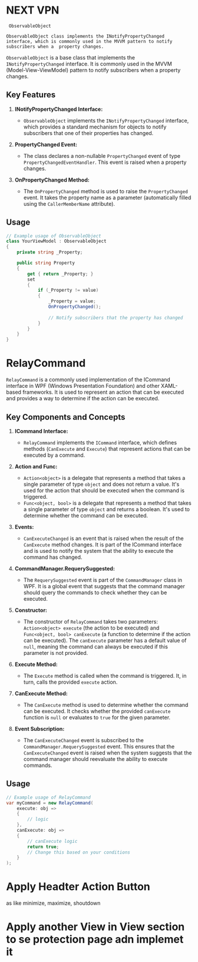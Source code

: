 # NEXT VPN

`` ObservableObject``

`ObservableObject class implements the INotifyPropertyChanged interface,
which is commonly used in the MVVM pattern to notify subscribers when a 
property changes.`

`ObservableObject` is a base class that implements the `INotifyPropertyChanged` interface. It is commonly used in the MVVM (Model-View-ViewModel) pattern to notify subscribers when a property changes.

## Key Features

1. **INotifyPropertyChanged Interface:**
   - `ObservableObject` implements the `INotifyPropertyChanged` interface, which provides a standard mechanism for objects to notify subscribers that one of their properties has changed.

2. **PropertyChanged Event:**
   - The class declares a non-nullable `PropertyChanged` event of type `PropertyChangedEventHandler`. This event is raised when a property changes.

3. **OnPropertyChanged Method:**
   - The `OnPropertyChanged` method is used to raise the `PropertyChanged` event. It takes the property name as a parameter (automatically filled using the `CallerMemberName` attribute).

## Usage

```csharp
// Example usage of ObservableObject
class YourViewModel : ObservableObject
{
    private string _Property;

    public string Property
    {
        get { return _Property; }
        set
        {
            if (_Property != value)
            {
                _Property = value;
                OnPropertyChanged();
                
                // Notify subscribers that the property has changed
            }
        }
    }
}
```

# RelayCommand

`RelayCommand` is a commonly used implementation of the ICommand interface in WPF (Windows Presentation Foundation) and other XAML-based frameworks. It is used to represent an action that can be executed and provides a way to determine if the action can be executed.

## Key Components and Concepts

1. **ICommand Interface:**
   - `RelayCommand` implements the `ICommand` interface, which defines methods (`CanExecute` and `Execute`) that represent actions that can be executed by a command.

2. **Action and Func:**
   - `Action<object>` is a delegate that represents a method that takes a single parameter of type `object` and does not return a value. It's used for the action that should be executed when the command is triggered.
   - `Func<object, bool>` is a delegate that represents a method that takes a single parameter of type `object` and returns a boolean. It's used to determine whether the command can be executed.

3. **Events:**
   - `CanExecuteChanged` is an event that is raised when the result of the `CanExecute` method changes. It is part of the ICommand interface and is used to notify the system that the ability to execute the command has changed.

4. **CommandManager.RequerySuggested:**
   - The `RequerySuggested` event is part of the `CommandManager` class in WPF. It is a global event that suggests that the command manager should query the commands to check whether they can be executed.

5. **Constructor:**
   - The constructor of `RelayCommand` takes two parameters: `Action<object> execute` (the action to be executed) and `Func<object, bool> canExecute` (a function to determine if the action can be executed). The `canExecute` parameter has a default value of `null`, meaning the command can always be executed if this parameter is not provided.

6. **Execute Method:**
   - The `Execute` method is called when the command is triggered. It, in turn, calls the provided `execute` action.

7. **CanExecute Method:**
   - The `CanExecute` method is used to determine whether the command can be executed. It checks whether the provided `canExecute` function is `null` or evaluates to `true` for the given parameter.

8. **Event Subscription:**
   - The `CanExecuteChanged` event is subscribed to the `CommandManager.RequerySuggested` event. This ensures that the `CanExecuteChanged` event is raised when the system suggests that the command manager should reevaluate the ability to execute commands.

## Usage

```csharp
// Example usage of RelayCommand
var myCommand = new RelayCommand(
    execute: obj => 
    {
        // logic
    },
    canExecute: obj => 
    {
        // canExecute logic
        return true;
        // Change this based on your conditions
    }
);

```


# Apply Headter Action Button 
as like minimize, maximize, shoutdown
# Apply another View in View section to se protection page adn implemet it




